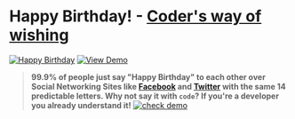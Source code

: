 # Happy Birthday! - [Coder's way of wishing](https://medium.com/@vinitshahdeo/coders-way-of-wishing-happy-birthday-1fe457e7a2ba)
[![Happy Birthday](https://img.shields.io/badge/Happy-Birthday-dodgerblue.svg?style=for-the-badge)](https://github.com/smilegupta/ShivanshuBday/) [![View Demo](https://img.shields.io/badge/View-Demo-teal.svg?style=for-the-badge)]( https://smilegupta.github.io/ShivanshuBday/)
> **99.9% of people just say "Happy Birthday" to each other over Social Networking Sites like [Facebook](https://www.facebook.com/smilegupta.1998) and [Twitter](https://twitter.com/gupta_smile_) with the same 14 predictable letters. Why not say it with `code`? If you're a developer you already understand it!**
[![check demo](https://forthebadge.com/images/badges/its-not-a-lie-if-you-believe-it.svg)](https://smilegupta.github.io/ShivanshuBday/)

